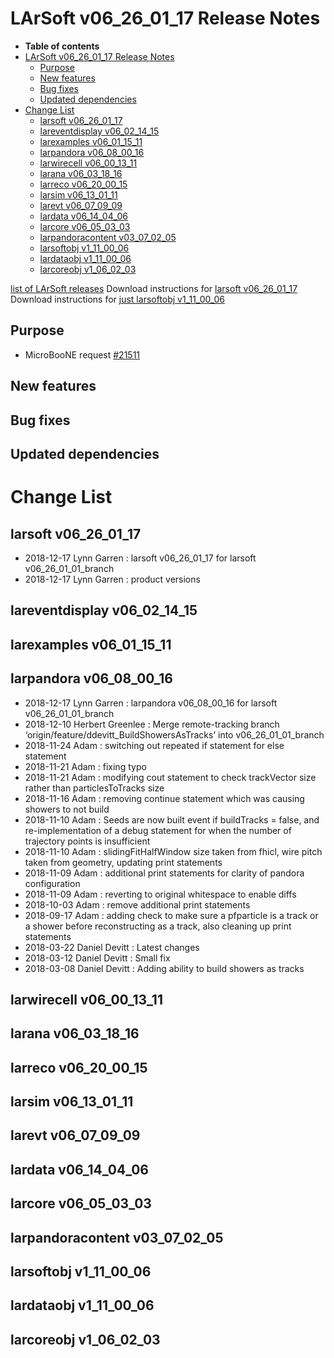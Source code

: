 LArSoft v06_26_01_17 Release Notes
=============================================================================

-   **Table of contents**
-   [LArSoft v06_26_01_17 Release Notes](#LArSoft-v06_26_01_17-Release-Notes)
    -   [Purpose](#Purpose)
    -   [New features](#New-features)
    -   [Bug fixes](#Bug-fixes)
    -   [Updated dependencies](#Updated-dependencies)
-   [Change List](#Change-List)
    -   [larsoft v06_26_01_17](#larsoft-v06_26_01_17)
    -   [lareventdisplay v06_02_14_15](#lareventdisplay-v06_02_14_15)
    -   [larexamples v06_01_15_11](#larexamples-v06_01_15_11)
    -   [larpandora v06_08_00_16](#larpandora-v06_08_00_16)
    -   [larwirecell v06_00_13_11](#larwirecell-v06_00_13_11)
    -   [larana v06_03_18_16](#larana-v06_03_18_16)
    -   [larreco v06_20_00_15](#larreco-v06_20_00_15)
    -   [larsim v06_13_01_11](#larsim-v06_13_01_11)
    -   [larevt v06_07_09_09](#larevt-v06_07_09_09)
    -   [lardata v06_14_04_06](#lardata-v06_14_04_06)
    -   [larcore v06_05_03_03](#larcore-v06_05_03_03)
    -   [larpandoracontent v03_07_02_05](#larpandoracontent-v03_07_02_05)
    -   [larsoftobj v1_11_00_06](#larsoftobj-v1_11_00_06)
    -   [lardataobj v1_11_00_06](#lardataobj-v1_11_00_06)
    -   [larcoreobj v1_06_02_03](#larcoreobj-v1_06_02_03)

[list of LArSoft releases](LArSoft_release_list)
Download instructions for [larsoft v06_26_01_17](http://scisoft.fnal.gov/scisoft/bundles/larsoft/v06_26_01_17/larsoft-v06_26_01_17.html)
Download instructions for [just larsoftobj v1_11_00_06](http://scisoft.fnal.gov/scisoft/bundles/larsoftobj/v1_11_00_06/larsoftobj-v1_11_00_06.html)

Purpose
--------------------

-   MicroBooNE request [\#21511](/redmine/issues/21511 "Support: Request patch release larsoft v06_26_01_17 (Closed)")

New features
------------------------------

Bug fixes
------------------------

Updated dependencies
----------------------------------------------

Change List
============================

larsoft v06_26_01_17
-------------------------------------------------

-   2018-12-17 Lynn Garren : larsoft v06_26_01_17 for larsoft v06_26_01_01_branch
-   2018-12-17 Lynn Garren : product versions

lareventdisplay v06_02_14_15
-----------------------------------------------------------------

larexamples v06_01_15_11
---------------------------------------------------------

larpandora v06_08_00_16
-------------------------------------------------------

-   2018-12-17 Lynn Garren : larpandora v06_08_00_16 for larsoft v06_26_01_01_branch
-   2018-12-10 Herbert Greenlee : Merge remote-tracking branch ‘origin/feature/ddevitt_BuildShowersAsTracks’ into v06_26_01_01_branch
-   2018-11-24 Adam : switching out repeated if statement for else statement
-   2018-11-21 Adam : fixing typo
-   2018-11-21 Adam : modifying cout statement to check trackVector size rather than particlesToTracks size
-   2018-11-16 Adam : removing continue statement which was causing showers to not build
-   2018-11-10 Adam : Seeds are now built event if buildTracks = false, and re-implementation of a debug statement for when the number of trajectory points is insufficient
-   2018-11-10 Adam : slidingFitHalfWindow size taken from fhicl, wire pitch taken from geometry, updating print statements
-   2018-11-09 Adam : additional print statements for clarity of pandora configuration
-   2018-11-09 Adam : reverting to original whitespace to enable diffs
-   2018-10-03 Adam : remove additional print statements
-   2018-09-17 Adam : adding check to make sure a pfparticle is a track or a shower before reconstructing as a track, also cleaning up print statements
-   2018-03-22 Daniel Devitt : Latest changes
-   2018-03-12 Daniel Devitt : Small fix
-   2018-03-08 Daniel Devitt : Adding ability to build showers as tracks

larwirecell v06_00_13_11
---------------------------------------------------------

larana v06_03_18_16
-----------------------------------------------

larreco v06_20_00_15
-------------------------------------------------

larsim v06_13_01_11
-----------------------------------------------

larevt v06_07_09_09
-----------------------------------------------

lardata v06_14_04_06
-------------------------------------------------

larcore v06_05_03_03
-------------------------------------------------

larpandoracontent v03_07_02_05
---------------------------------------------------------------------

larsoftobj v1_11_00_06
-----------------------------------------------------

lardataobj v1_11_00_06
-----------------------------------------------------

larcoreobj v1_06_02_03
-----------------------------------------------------

